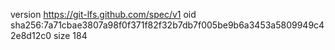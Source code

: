 version https://git-lfs.github.com/spec/v1
oid sha256:7a71cbae3807a98f0f371f82f32b7db7f005be9b6a3453a5809949c42e8d12c0
size 184
